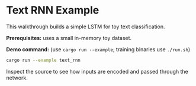 # Text RNN Example

This walkthrough builds a simple LSTM for toy text classification.

**Prerequisites:** uses a small in-memory toy dataset.

**Demo command:** (use `cargo run --example`; training binaries use
`./run.sh`)

```bash
cargo run --example text_rnn
```

Inspect the source to see how inputs are encoded and passed through the
network.
